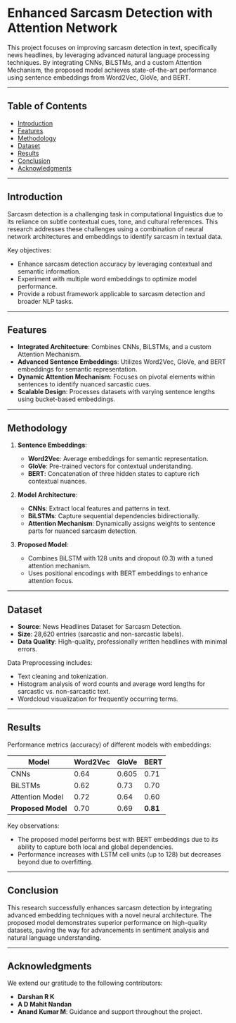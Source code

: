 # Enhanced Sarcasm Detection with Attention Network

This project focuses on improving sarcasm detection in text, specifically news headlines, by leveraging advanced natural language processing techniques. By integrating CNNs, BiLSTMs, and a custom Attention Mechanism, the proposed model achieves state-of-the-art performance using sentence embeddings from Word2Vec, GloVe, and BERT.

---

## Table of Contents
- [Introduction](#introduction)
- [Features](#features)
- [Methodology](#methodology)
- [Dataset](#dataset)
- [Results](#results)
- [Conclusion](#conclusion)
- [Acknowledgments](#acknowledgments)

---

## Introduction

Sarcasm detection is a challenging task in computational linguistics due to its reliance on subtle contextual cues, tone, and cultural references. This research addresses these challenges using a combination of neural network architectures and embeddings to identify sarcasm in textual data.

Key objectives:
- Enhance sarcasm detection accuracy by leveraging contextual and semantic information.
- Experiment with multiple word embeddings to optimize model performance.
- Provide a robust framework applicable to sarcasm detection and broader NLP tasks.

---

## Features
- **Integrated Architecture**: Combines CNNs, BiLSTMs, and a custom Attention Mechanism.
- **Advanced Sentence Embeddings**: Utilizes Word2Vec, GloVe, and BERT embeddings for semantic representation.
- **Dynamic Attention Mechanism**: Focuses on pivotal elements within sentences to identify nuanced sarcastic cues.
- **Scalable Design**: Processes datasets with varying sentence lengths using bucket-based embeddings.

---

## Methodology

1. **Sentence Embeddings**:
   - **Word2Vec**: Average embeddings for semantic representation.
   - **GloVe**: Pre-trained vectors for contextual understanding.
   - **BERT**: Concatenation of three hidden states to capture rich contextual nuances.

2. **Model Architecture**:
   - **CNNs**: Extract local features and patterns in text.
   - **BiLSTMs**: Capture sequential dependencies bidirectionally.
   - **Attention Mechanism**: Dynamically assigns weights to sentence parts for nuanced sarcasm detection.

3. **Proposed Model**:
   - Combines BiLSTM with 128 units and dropout (0.3) with a tuned attention mechanism.
   - Uses positional encodings with BERT embeddings to enhance attention focus.

---

## Dataset

- **Source**: News Headlines Dataset for Sarcasm Detection.
- **Size**: 28,620 entries (sarcastic and non-sarcastic labels).
- **Data Quality**: High-quality, professionally written headlines with minimal errors.

Data Preprocessing includes:
- Text cleaning and tokenization.
- Histogram analysis of word counts and average word lengths for sarcastic vs. non-sarcastic text.
- Wordcloud visualization for frequently occurring terms.

---

## Results

Performance metrics (accuracy) of different models with embeddings:

| Model            | Word2Vec | GloVe | BERT |
|------------------|----------|-------|------|
| CNNs             | 0.64     | 0.605 | 0.71 |
| BiLSTMs          | 0.62     | 0.73  | 0.70 |
| Attention Model  | 0.72     | 0.64  | 0.60 |
| **Proposed Model** | 0.70     | 0.69  | **0.81** |

Key observations:
- The proposed model performs best with BERT embeddings due to its ability to capture both local and global dependencies.
- Performance increases with LSTM cell units (up to 128) but decreases beyond due to overfitting.

---

## Conclusion

This research successfully enhances sarcasm detection by integrating advanced embedding techniques with a novel neural architecture. The proposed model demonstrates superior performance on high-quality datasets, paving the way for advancements in sentiment analysis and natural language understanding.

---

## Acknowledgments

We extend our gratitude to the following contributors:
- **Darshan R K**
- **A D Mahit Nandan**
- **Anand Kumar M**: Guidance and support throughout the project.


